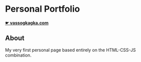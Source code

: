 # Personal Portfolio

#### [☛ vassogkagka.com](http://vassogkagka.com/)

## About

My very first personal page based entirely on the HTML-CSS-JS combination.
